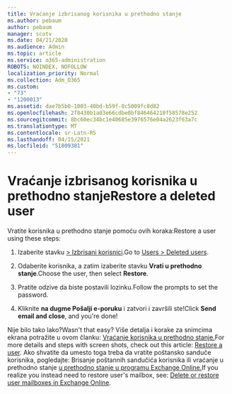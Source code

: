 ```yaml
---
title: Vraćanje izbrisanog korisnika u prethodno stanje
ms.author: pebaum
author: pebaum
manager: scotv
ms.date: 04/21/2020
ms.audience: Admin
ms.topic: article
ms.service: o365-administration
ROBOTS: NOINDEX, NOFOLLOW
localization_priority: Normal
ms.collection: Adm_O365
ms.custom:
- "73"
- "1200013"
ms.assetid: dae7b5b0-1003-40bd-b59f-8c5009fc8d82
ms.openlocfilehash: 2f8430b1a03e66cdbe0bf846464218f58578e252
ms.sourcegitcommit: 8bc60ec34bc1e40685e3976576e04a2623f63a7c
ms.translationtype: MT
ms.contentlocale: sr-Latn-RS
ms.lasthandoff: 04/15/2021
ms.locfileid: "51809381"
---
```

# <a name="restore-a-deleted-user"></a><span data-ttu-id="194df-102">Vraćanje izbrisanog korisnika u prethodno stanje</span><span class="sxs-lookup"><span data-stu-id="194df-102">Restore a deleted user</span></span>

<span data-ttu-id="194df-103">Vratite korisnika u prethodno stanje pomoću ovih koraka:</span><span class="sxs-lookup"><span data-stu-id="194df-103">Restore a user using these steps:</span></span>
  
1. <span data-ttu-id="194df-104">Izaberite stavku [ \> Izbrisani korisnici](https://admin.microsoft.com/adminportal/home#/deletedusers).</span><span class="sxs-lookup"><span data-stu-id="194df-104">Go to [Users \> Deleted users](https://admin.microsoft.com/adminportal/home#/deletedusers).</span></span>

2. <span data-ttu-id="194df-105">Odaberite korisnika, a zatim izaberite stavku **Vrati u prethodno stanje**.</span><span class="sxs-lookup"><span data-stu-id="194df-105">Choose the user, then select **Restore**.</span></span>

3. <span data-ttu-id="194df-106">Pratite odzive da biste postavili lozinku.</span><span class="sxs-lookup"><span data-stu-id="194df-106">Follow the prompts to set the password.</span></span>

4. <span data-ttu-id="194df-107">Kliknite **na dugme Pošalji e-poruku** i zatvori i završili ste!</span><span class="sxs-lookup"><span data-stu-id="194df-107">Click **Send email and close**, and you're done!</span></span>

<span data-ttu-id="194df-108">Nije bilo tako lako?</span><span class="sxs-lookup"><span data-stu-id="194df-108">Wasn't that easy?</span></span> <span data-ttu-id="194df-109">Više detalja i korake za snimcima ekrana potražite u ovom članku: [Vraćanje korisnika u prethodno stanje.](https://docs.microsoft.com/microsoft-365/admin/add-users/restore-user)</span><span class="sxs-lookup"><span data-stu-id="194df-109">For more details and steps with screen shots, check out this article: [Restore a user](https://docs.microsoft.com/microsoft-365/admin/add-users/restore-user).</span></span> <span data-ttu-id="194df-110">Ako shvatite da umesto toga treba da vratite poštansko sanduče korisnika, pogledajte: Brisanje poštannih sandučića korisnika ili vraćanje u prethodno stanje [u prethodno stanje u programu Exchange Online.](https://docs.microsoft.com/exchange/recipients-in-exchange-online/delete-or-restore-mailboxes)</span><span class="sxs-lookup"><span data-stu-id="194df-110">If you realize you instead need to restore user's mailbox, see: [Delete or restore user mailboxes in Exchange Online](https://docs.microsoft.com/exchange/recipients-in-exchange-online/delete-or-restore-mailboxes).</span></span>